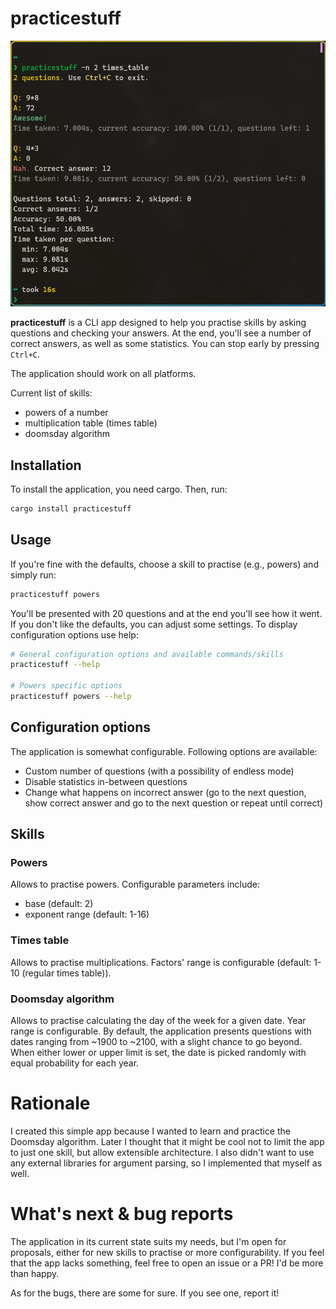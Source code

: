 # practicestuff

![preview](preview.png)

**practicestuff** is a CLI app designed to help you practise skills by asking questions and checking your answers. At the end, you'll see a number of correct answers, as well as some statistics. You can stop early by pressing `Ctrl+C`.

The application should work on all platforms.

Current list of skills:

- powers of a number
- multiplication table (times table)
- doomsday algorithm

## Installation

To install the application, you need cargo. Then, run:

```bash
cargo install practicestuff
```

## Usage

If you're fine with the defaults, choose a skill to practise (e.g., powers) and simply run:

```bash
practicestuff powers
```

You'll be presented with 20 questions and at the end you'll see how it went. If you don't like the defaults, you can adjust some settings. To display configuration options use help:

```bash
# General configuration options and available commands/skills
practicestuff --help

# Powers specific options
practicestuff powers --help
```

## Configuration options

The application is somewhat configurable. Following options are available:

- Custom number of questions (with a possibility of endless mode)
- Disable statistics in-between questions
- Change what happens on incorrect answer (go to the next question, show correct answer and go to the next question or repeat until correct)

## Skills

### Powers

Allows to practise powers. Configurable parameters include:

- base (default: 2)
- exponent range (default: 1-16)

### Times table

Allows to practise multiplications. Factors' range is configurable (default: 1-10 (regular times table)).

### Doomsday algorithm

Allows to practise calculating the day of the week for a given date. Year range is configurable. By default, the application presents questions with dates ranging from ~1900 to ~2100, with a slight chance to go beyond. When either lower or upper limit is set, the date is picked randomly with equal probability for each year.

# Rationale

I created this simple app because I wanted to learn and practice the Doomsday algorithm. Later I thought that it might be cool not to limit the app to just one skill, but allow extensible architecture. I also didn't want to use any external libraries for argument parsing, so I implemented that myself as well.


# What's next & bug reports

The application in its current state suits my needs, but I'm open for proposals, either for new skills to practise or more configurability. If you feel that the app lacks something, feel free to open an issue or a PR! I'd be more than happy.

As for the bugs, there are some for sure. If you see one, report it!
